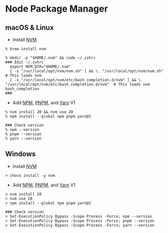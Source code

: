 # Node Package Manager

## macOS & Linux

- Install [NVM](https://github.com/nvm-sh/nvm)

```shell
% brew install nvm

% mkdir -p "$HOME/.nvm" && code ~/.zshrc
### Edit ~/.zshrc
  export NVM_DIR="$HOME/.nvm"
  [ -s "/usr/local/opt/nvm/nvm.sh" ] && \. "/usr/local/opt/nvm/nvm.sh"  # This loads nvm
  [ -s "/usr/local/opt/nvm/etc/bash_completion.d/nvm" ] && \. "/usr/local/opt/nvm/etc/bash_completion.d/nvm"  # This loads nvm bash_completion
###
```

- Add [NPM](https://www.npmjs.com/), [PNPM](https://pnpm.io/), and [Yarn](https://yarnpkg.com/) V1

```shell
% nvm install 20 && nvm use 20
% npm install --global npm pnpm yarn@1

### Check version
% npm --version
% pnpm --version
% yarn --version
```

## Windows

- Install [NVM](https://github.com/nvm-sh/nvm)

```shell
> choco install -y nvm
```

- Add [NPM](https://www.npmjs.com/), [PNPM](https://pnpm.io/), and [Yarn](https://yarnpkg.com/) V1

```shell
> nvm install 20
> nvm use 20
> npm install --global npm pnpm yarn@1

### Check version
> Set-ExecutionPolicy Bypass -Scope Process -Force; npm --version
> Set-ExecutionPolicy Bypass -Scope Process -Force; pnpm --version
> Set-ExecutionPolicy Bypass -Scope Process -Force; yarn --version
```
